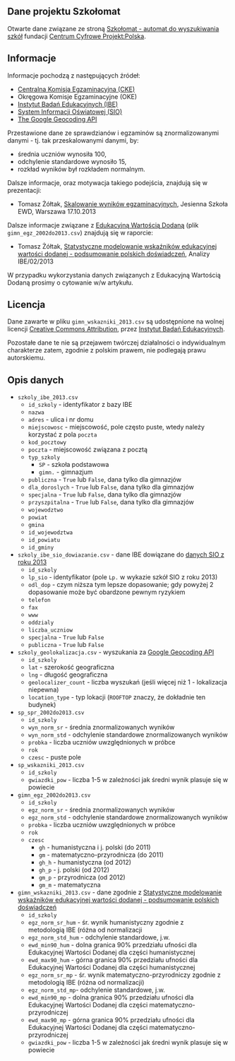 Dane projektu Szkołomat
-----------------------

Otwarte dane związane ze stroną [Szkołomat - automat do wyszukiwania szkół](http://szkolomat.pl/) fundacji [Centrum Cyfrowe Projekt:Polska](http://centrumcyfrowe.pl/).


## Informacje


Informacje pochodzą z następujących źródeł:

* [Centralna Komisja Egzaminacyjna (CKE)](http://www.cke.edu.pl/)
* Okręgowa Komisje Egzaminacyjne (OKE)
* [Instytut Badań Edukacyjnych (IBE)](http://www.ibe.edu.pl/)
* [System Informacji Oświatowej (SIO)](http://cie.men.gov.pl/index.php/sio-wykaz-szkol-i-placowek.html)
* [The Google Geocoding API](https://developers.google.com/maps/documentation/geocoding/)

Przestawione dane ze sprawdzianów i egzaminów są znormalizowanymi danymi - tj. tak przeskalowanymi danymi, by:

* średnia uczniów wynosiła 100,
* odchylenie standardowe wynosiło 15,
* rozkład wyników był rozkładem normalnym.

Dalsze informacje, oraz motywacja takiego podejścia, znajdują się w prezentacji:

* Tomasz Żółtak, [Skalowanie wyników egzaminacyjnych](http://ewd.edu.pl/szkoly-ewd/jesienna-2013/skalowanie.pdf), Jesienna Szkoła EWD, Warszawa 17.10.2013

Dalsze informacje związane z [Edukacyjną Wartością Dodaną](http://ewd.edu.pl/) (plik `gimn_egz_2002do2013.csv`) znajdują się w raporcie:

* Tomasz Żółtak, [Statystyczne modelowanie wskaźników edukacyjnej wartości dodanej - podsumowanie polskich doświadczeń](http://www.ibe.edu.pl/images/publikacje/ibe-raport-modelowanie-wskaznikow-ewd.pdf), Analizy IBE/02/2013

W przypadku wykorzystania danych związanych z Edukacyjną Wartością Dodaną prosimy o cytowanie w/w artykułu.


## Licencja

Dane zawarte w pliku `gimn_wskazniki_2013.csv` są udostępnione na wolnej licencji [Creative Commons Attribution](http://creativecommons.org/licenses/by/3.0/), przez [Instytut Badań Edukacyjnych](http://www.ibe.edu.pl/).

Pozostałe dane te nie są przejawem twórczej działalności o indywidualnym charakterze zatem, zgodnie z polskim prawem, nie podlegają prawu autorskiemu.


## Opis danych

* `szkoly_ibe_2013.csv`
	* `id_szkoly` - identyfikator z bazy IBE
	* `nazwa`
	* `adres` - ulica i nr domu
	* `miejscowosc` - miejscowość, pole często puste, wtedy należy korzystać z pola `poczta`
	* `kod_pocztowy`
	* `poczta` - miejscowość związana z pocztą
	* `typ_szkoly`
		* `SP` - szkoła podstawowa 
		* `gimn.` -  gimnazjum
	* `publiczna` - `True` lub `False`, dana tylko dla gimnazjów
	* `dla_doroslych` - `True` lub `False`, dana tylko dla gimnazjów
	* `specjalna` - `True` lub `False`, dana tylko dla gimnazjów
	* `przyszpitalna` - `True` lub `False`, dana tylko dla gimnazjów
	* `wojewodztwo`
	* `powiat`
	* `gmina`
	* `id_wojewodztwa`
	* `id_powiatu`
	* `id_gminy`
* `szkoly_ibe_sio_dowiazanie.csv` - dane IBE dowiązane do [danych SIO z roku 2013](http://cie.men.gov.pl/index.php/sio-wykaz-szkol-i-placowek/27-wykaz-wg-typow.html)
	* `id_szkoly`
	* `lp_sio` - identyfikator (pole `Lp.` w wykazie szkół SIO z roku 2013)
	* `odl_dop` - czym niższa tym lepsze dopasowanie; gdy powyżej 2 dopasowanie może być obardzone pewnym ryzykiem
	* `telefon`
	* `fax`
	* `www`
	* `oddzialy`
	* `liczba_uczniow`
	* `specjalna` - `True` lub `False`
	* `publiczna` - `True` lub `False`
* `szkoly_geolokalizacja.csv` - wyszukania za [Google Geocoding API](https://developers.google.com/maps/documentation/geocoding/)
	* `id_szkoly`
	* `lat` - szerokość geograficzna
	* `lng` - długość geograficzna
	* `geolocalizer_count` - liczba wyszukań (jeśli więcej niż 1 - lokalizacja niepewna) 
	* `location_type` - typ lokacji (`ROOFTOP` znaczy, że dokładnie ten budynek)
* `sp_spr_2002do2013.csv`
	* `id_szkoly`
	* `wyn_norm_sr` - średnia znormalizowanych wyników
	* `wyn_norm_std` - odchylenie standardowe znormalizowanych wyników 
	* `probka` - liczba uczniów uwzględnionych w próbce
	* `rok`
	* `czesc` - puste pole
* `sp_wskazniki_2013.csv`
	* `id_szkoly`
	* `gwiazdki_pow` - liczba 1-5 w zależności jak średni wynik plasuje się w powiecie
* `gimn_egz_2002do2013.csv`
	* `id_szkoly`
	* `egz_norm_sr` - średnia znormalizowanych wyników
	* `egz_norm_std` - odchylenie standardowe znormalizowanych wyników 
	* `probka` - liczba uczniów uwzględnionych w próbce
	* `rok`
	* `czesc`
		* `gh` - humanistyczna i j. polski (do 2011)
		* `gm` - matematyczno-przyrodnicza (do 2011)
		* `gh_h` - humanistyczna (od 2012)
		* `gh_p` - j. polski (od 2012)
		* `gm_p` - przyrodnicza (od 2012)
		* `gm_m` - matematyczna
* `gimn_wskazniki_2013.csv` - dane zgodnie z [Statystyczne modelowanie wskaźników edukacyjnej wartości dodanej - podsumowanie polskich doświadczeń](http://www.ibe.edu.pl/images/publikacje/ibe-raport-modelowanie-wskaznikow-ewd.pdf)
	* `id_szkoly`
	* `egz_norm_sr_hum` - śr. wynik humanistyczny zgodnie z metodologią IBE (różna od normalizacji
	* `egz_norm_std_hum` - odchylenie standardowe, j.w.
	* `ewd_min90_hum` - dolna granica 90% przedziału ufności dla Edukacyjnej Wartości Dodanej dla części humanistycznej
	* `ewd_max90_hum` - górna granica 90% przedziału ufności dla Edukacyjnej Wartości Dodanej dla części humanistycznej
	* `egz_norm_sr_mp` - śr. wynik matematyczno-przyrodniczy zgodnie z metodologią IBE (różna od normalizacji)
	* `egz_norm_std_mp`- odchylenie standardowe, j.w.
	* `ewd_min90_mp` - dolna granica 90% przedziału ufności dla Edukacyjnej Wartości Dodanej dla części matematyczno-przyrodniczej
	* `ewd_max90_mp` - górna granica 90% przedziału ufności dla Edukacyjnej Wartości Dodanej dla części matematyczno-przyrodniczej
	* `gwiazdki_pow` - liczba 1-5 w zależności jak średni wynik plasuje się w powiecie